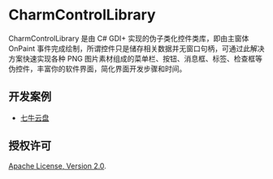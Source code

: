 CharmControlLibrary
===================
CharmControlLibrary 是由 C# GDI+ 实现的伪子类化控件类库，即由主窗体 OnPaint 事件完成绘制，所谓控件只是储存相关数据并无窗口句柄，可通过此解决方案快速实现各种 PNG 图片素材组成的菜单栏、按钮、消息框、标签、检查框等伪控件，丰富你的软件界面，简化界面开发步骤和时间。

## 开发案例

- [七牛云盘](https://github.com/Unknwon/qiniudrive)

## 授权许可

[Apache License, Version 2.0](http://www.apache.org/licenses/LICENSE-2.0.html).